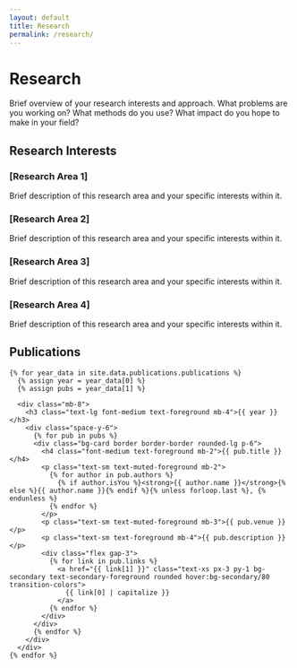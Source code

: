 ```yaml
---
layout: default
title: Research
permalink: /research/
---
```


<div class="max-w-4xl mx-auto px-6 py-12">
  <div class="mb-12">
    <h1 class="text-2xl font-semibold mb-4">Research</h1>
    <p class="text-foreground leading-relaxed max-w-3xl">
      Brief overview of your research interests and approach. What problems are you working on? 
      What methods do you use? What impact do you hope to make in your field?
    </p>
  </div>

  <!-- Research Interests -->
  <section class="mb-16">
    <h2 class="text-xl font-semibold mb-6">Research Interests</h2>
    <div class="grid grid-cols-1 md:grid-cols-2 gap-6">
      <div class="bg-card border border-border rounded-lg p-6">
        <h3 class="font-medium text-foreground mb-2">[Research Area 1]</h3>
        <p class="text-sm text-muted-foreground">Brief description of this research area and your specific interests within it.</p>
      </div>
      <div class="bg-card border border-border rounded-lg p-6">
        <h3 class="font-medium text-foreground mb-2">[Research Area 2]</h3>
        <p class="text-sm text-muted-foreground">Brief description of this research area and your specific interests within it.</p>
      </div>
      <div class="bg-card border border-border rounded-lg p-6">
        <h3 class="font-medium text-foreground mb-2">[Research Area 3]</h3>
        <p class="text-sm text-muted-foreground">Brief description of this research area and your specific interests within it.</p>
      </div>
      <div class="bg-card border border-border rounded-lg p-6">
        <h3 class="font-medium text-foreground mb-2">[Research Area 4]</h3>
        <p class="text-sm text-muted-foreground">Brief description of this research area and your specific interests within it.</p>
      </div>
    </div>
  </section>

  <!-- Publications -->
  <section>
    <h2 class="text-xl font-semibold mb-6">Publications</h2>
    
    {% for year_data in site.data.publications.publications %}
      {% assign year = year_data[0] %}
      {% assign pubs = year_data[1] %}
      
      <div class="mb-8">
        <h3 class="text-lg font-medium text-foreground mb-4">{{ year }}</h3>
        <div class="space-y-6">
          {% for pub in pubs %}
          <div class="bg-card border border-border rounded-lg p-6">
            <h4 class="font-medium text-foreground mb-2">{{ pub.title }}</h4>
            <p class="text-sm text-muted-foreground mb-2">
              {% for author in pub.authors %}
                {% if author.isYou %}<strong>{{ author.name }}</strong>{% else %}{{ author.name }}{% endif %}{% unless forloop.last %}, {% endunless %}
              {% endfor %}
            </p>
            <p class="text-sm text-muted-foreground mb-3">{{ pub.venue }}</p>
            <p class="text-sm text-foreground mb-4">{{ pub.description }}</p>
            <div class="flex gap-3">
              {% for link in pub.links %}
                <a href="{{ link[1] }}" class="text-xs px-3 py-1 bg-secondary text-secondary-foreground rounded hover:bg-secondary/80 transition-colors">
                  {{ link[0] | capitalize }}
                </a>
              {% endfor %}
            </div>
          </div>
          {% endfor %}
        </div>
      </div>
    {% endfor %}
  </section>
</div>